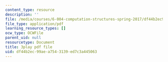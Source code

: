 ```yaml
---
content_type: resource
description: ''
file: /media/courses/6-004-computation-structures-spring-2017/df44b2ec99aea7543139ed7c3a445063_4PkKI_S9TIQ.pdf
file_type: application/pdf
learning_resource_types: []
ocw_type: OCWFile
parent_uid: null
resourcetype: Document
title: 3play pdf file
uid: df44b2ec-99ae-a754-3139-ed7c3a445063
---
```

